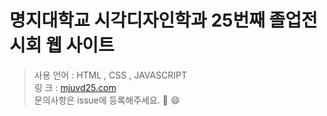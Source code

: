 # 명지대학교 시각디자인학과 25번째 졸업전시회 웹 사이트

> 사용 언어 : HTML , CSS , JAVASCRIPT <br>
> 링   크  : [mjuvd25.com](http://mjuvd25.com) <br>
> 문의사항은 issue에 등록해주세요. :clap: :smile:

